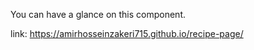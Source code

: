 You can have a glance on this component. 

link: https://amirhosseinzakeri715.github.io/recipe-page/
